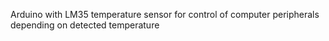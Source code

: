 Arduino with LM35 temperature sensor for control of computer peripherals depending on detected temperature
